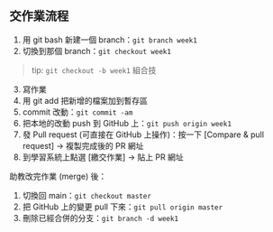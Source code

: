 ## 交作業流程

1. 用 git bash 新建一個 branch：`git branch week1`
2. 切換到那個 branch：`git checkout week1`
> tip: `git checkout -b week1` 組合技
3. 寫作業
3. 用 git add 把新增的檔案加到暫存區
3. commit 改動：`git commit -am`
4. 把本地的改動 push 到 GitHub 上：`git push origin week1`
5. 發 Pull request (可直接在 GitHub 上操作)：按一下 [Compare & pull request] → 複製完成後的 PR 網址
6. 到學習系統上點選 [繳交作業] → 貼上 PR 網址

助教改完作業 (merge) 後：
1. 切換回 main：`git checkout master`
2. 把 GitHub 上的變更 pull 下來：`git pull origin master`
3. 刪除已經合併的分支：`git branch -d week1`


